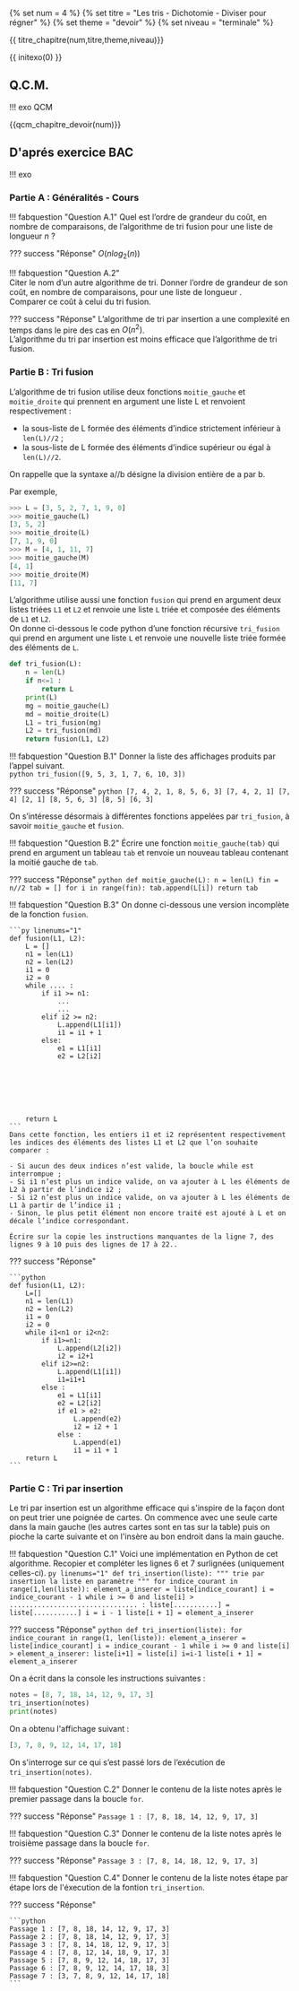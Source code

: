 
{% set num = 4 %}
{% set titre = "Les tris - Dichotomie - Diviser pour régner" %}
{% set theme = "devoir" %}
{% set niveau = "terminale" %}


{{ titre_chapitre(num,titre,theme,niveau)}}

{{ initexo(0) }}



## Q.C.M.

!!! exo QCM

{{qcm_chapitre_devoir(num)}}

## D'aprés exercice BAC

!!! exo 
### Partie A : Généralités - Cours 

!!! fabquestion "Question A.1"
    Quel est l’ordre de grandeur du coût, en nombre de comparaisons, de l’algorithme de tri fusion pour une liste de longueur $n$ ?  

??? success "Réponse"
       $O(nlog_2(n))$  



!!! fabquestion "Question A.2"   
    Citer le nom d’un autre algorithme de tri. Donner l’ordre de grandeur de son coût, en nombre de comparaisons, pour une liste de longueur .  
    Comparer ce coût à celui du tri fusion.   

??? success "Réponse"
    L’algorithme de tri par insertion a une complexité en temps dans le pire des cas en $O(n^2)$.  
    L’algorithme du tri par insertion est moins efficace que l’algorithme de tri fusion.  


### Partie B : Tri fusion


L’algorithme de tri fusion utilise deux fonctions `moitie_gauche` et `moitie_droite` qui prennent en argument une liste L et renvoient respectivement : 

 - la sous-liste de L formée des éléments d’indice strictement inférieur à `len(L)//2` ;  
 - la sous-liste de L formée des éléments d’indice supérieur ou égal à `len(L)//2`.  

On rappelle que la syntaxe a//b désigne la division entière de a par b.  

Par exemple,
```python
>>> L = [3, 5, 2, 7, 1, 9, 0]
>>> moitie_gauche(L)
[3, 5, 2]
>>> moitie_droite(L)
[7, 1, 9, 0]
>>> M = [4, 1, 11, 7]
>>> moitie_gauche(M)
[4, 1]
>>> moitie_droite(M)
[11, 7]
```

L’algorithme utilise aussi une fonction `fusion` qui prend en argument deux listes triées `L1` et `L2` et renvoie une liste `L` triée et composée des éléments de `L1` et `L2`.  
On donne ci-dessous le code python d’une fonction récursive `tri_fusion` qui prend en argument une liste `L` et renvoie une nouvelle liste triée formée des éléments de `L`.

```python
def tri_fusion(L):
	n = len(L)
	if n<=1 :
		return L
	print(L)
	mg = moitie_gauche(L)
	md = moitie_droite(L)
	L1 = tri_fusion(mg)
	L2 = tri_fusion(md)
	return fusion(L1, L2)
```

!!! fabquestion "Question B.1"
    Donner la liste des affichages produits par l’appel suivant.  
	```python
	tri_fusion([9, 5, 3, 1, 7, 6, 10, 3])
	```

??? success "Réponse"
    ```python
    [7, 4, 2, 1, 8, 5, 6, 3]
    [7, 4, 2, 1]
    [7, 4]
    [2, 1]
    [8, 5, 6, 3]
    [8, 5]
    [6, 3]   
    ``` 


On s’intéresse désormais à différentes fonctions appelées par `tri_fusion`, à savoir `moitie_gauche` et `fusion`.  

!!! fabquestion "Question B.2"
    Écrire une fonction `moitie_gauche(tab)` qui prend en argument un tableau `tab` et renvoie un nouveau tableau contenant la moitié gauche de `tab`.

??? success "Réponse"
    ```python
    def moitie_gauche(L):
        n = len(L)
        fin = n//2
        tab = []
        for i in range(fin):
            tab.append(L[i])
        return tab
    ```

!!! fabquestion "Question B.3"
    On donne ci-dessous une version incomplète de la fonction `fusion`.  

    ```py linenums="1"
    def fusion(L1, L2):
        L = []
        n1 = len(L1)
        n2 = len(L2)
        i1 = 0
        i2 = 0
        while .... :
            if i1 >= n1:
                ...
                ...
            elif i2 >= n2:
                L.append(L1[i1])
                i1 = i1 + 1
            else:
                e1 = L1[i1]
                e2 = L2[i2]
                






        return L
    ```
    Dans cette fonction, les entiers i1 et i2 représentent respectivement les indices des éléments des listes L1 et L2 que l’on souhaite comparer :  

    - Si aucun des deux indices n’est valide, la boucle while est interrompue ;  
    - Si i1 n’est plus un indice valide, on va ajouter à L les éléments de L2 à partir de l’indice i2 ;  
    - Si i2 n’est plus un indice valide, on va ajouter à L les éléments de L1 à partir de l’indice i1 ;  
    - Sinon, le plus petit élément non encore traité est ajouté à L et on décale l’indice correspondant.  

    Écrire sur la copie les instructions manquantes de la ligne 7, des lignes 9 à 10 puis des lignes de 17 à 22.. 

??? success "Réponse"

    ```python
    def fusion(L1, L2):
        L=[]
        n1 = len(L1)
        n2 = len(L2)
        i1 = 0
        i2 = 0
        while i1<n1 or i2<n2:
            if i1>=n1:
                L.append(L2[i2])
                i2 = i2+1
            elif i2>=n2:
                L.append(L1[i1])
                i1=i1+1
            else :
                e1 = L1[i1]
                e2 = L2[i2]
                if e1 > e2:
                    L.append(e2)
                    i2 = i2 + 1
                else :
                    L.append(e1)
                    i1 = i1 + 1
        return L
    ```


### Partie C : Tri par insertion  

Le tri par insertion est un algorithme efficace qui s'inspire de la façon dont on peut trier une poignée de cartes. On commence avec une seule carte dans la main gauche (les autres cartes sont en tas sur la table) puis on pioche la carte suivante et on l'insère au bon endroit dans la main gauche.

!!! fabquestion "Question C.1"
	Voici une implémentation en Python de cet algorithme. Recopier et compléter les lignes 6 et 7 surlignées (uniquement celles-ci).
    ```py linenums="1"
    def tri_insertion(liste):
        """ trie par insertion la liste en paramètre """
        for indice_courant in range(1,len(liste)):
            element_a_inserer = liste[indice_courant]
            i = indice_courant - 1
            while i >= 0 and liste[i] > ................................ :
                liste[...........] = liste[...........]
                i = i - 1
                liste[i + 1] = element_a_inserer
    ```

??? success "Réponse"
    ```python
    def tri_insertion(liste):
    for indice_courant in range(1, len(liste)):
        element_a_inserer = liste[indice_courant]
        i = indice_courant - 1
        while i >= 0 and liste[i] > element_a_inserer:
            liste[i+1] = liste[i]
            i=i-1
        liste[i + 1] = element_a_inserer
    ```
    
On a écrit dans la console les instructions suivantes :
```python
notes = [8, 7, 18, 14, 12, 9, 17, 3]
tri_insertion(notes)
print(notes)
```
On a obtenu l'affichage suivant : 
```python
[3, 7, 8, 9, 12, 14, 17, 18]
```

On s'interroge sur ce qui s’est passé lors de l’exécution de `tri_insertion(notes)`.  

!!! fabquestion "Question C.2"
	Donner le contenu de la liste notes après le premier passage dans la boucle `for`.

??? success "Réponse"
    `Passage 1 : [7, 8, 18, 14, 12, 9, 17, 3]`

!!! fabquestion "Question C.3"
    Donner le contenu de la liste notes après le troisième passage dans la boucle `for`.

??? success "Réponse"
    `Passage 3 : [7, 8, 14, 18, 12, 9, 17, 3]`

!!! fabquestion "Question C.4"
    Donner le contenu de la liste notes étape par étape lors de l'éxecution de la fontion `tri_insertion`.

??? success "Réponse"

    ```python
    Passage 1 : [7, 8, 18, 14, 12, 9, 17, 3]
    Passage 2 : [7, 8, 18, 14, 12, 9, 17, 3]
    Passage 3 : [7, 8, 14, 18, 12, 9, 17, 3]
    Passage 4 : [7, 8, 12, 14, 18, 9, 17, 3]
    Passage 5 : [7, 8, 9, 12, 14, 18, 17, 3]
    Passage 6 : [7, 8, 9, 12, 14, 17, 18, 3]
    Passage 7 : [3, 7, 8, 9, 12, 14, 17, 18]
    ```